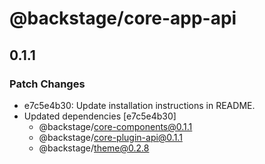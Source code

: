 # @backstage/core-app-api

## 0.1.1

### Patch Changes

- e7c5e4b30: Update installation instructions in README.
- Updated dependencies [e7c5e4b30]
  - @backstage/core-components@0.1.1
  - @backstage/core-plugin-api@0.1.1
  - @backstage/theme@0.2.8
